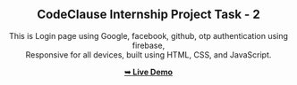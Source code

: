 <div align="center">
  
  <h2 align="center">CodeClause Internship Project Task - 2</h2>

  This is Login page using Google, facebook, github, otp authentication using firebase, 
  <br />Responsive for all devices, built using HTML, CSS, and JavaScript.

  <a href=""><strong>➥ Live Demo</strong></a>

</div>

